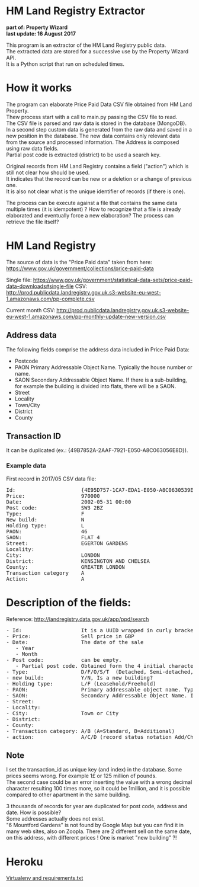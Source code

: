 # HM Land Registry Extractor
__part of: Property Wizard__  
__last update: 16 August 2017__

This program is an extractor of the HM Land Registry public data.  
The extracted data are stored for a successive use by the Property Wizard API.  
It is a Python script that run on scheduled times.


# How it works

The program can elaborate Price Paid Data CSV file obtained from HM Land Property.   
Thew process start with a call to main.py passing the CSV file to read.  
The CSV file is parsed and raw data is stored in the database (MongoDB).  
In a second step custom data is generated from the raw data and saved in a new position in the database.
The new data contains only relevant data from the source and processed information. The Address is composed using raw data fields.   
Partial post code is extracted (district) to be used a search key.  

Original records from HM Land Registry contains a field ("action") which is still not clear how should be used.    
It indicates that the record can be new or a deletion or a change of previous one.  
It is also not clear what is the unique identifier of records (if there is one).   

The process can be execute against a file that contains the same data multiple times (it is idempotent) ?
How to recognize that a file is already elaborated and eventually force a new elaboration?
The process can retrieve the file itself?


# HM Land Registry

The source of data is the "Price Paid data" taken from here: https://www.gov.uk/government/collections/price-paid-data

Single file: https://www.gov.uk/government/statistical-data-sets/price-paid-data-downloads#single-file
CSV: http://prod.publicdata.landregistry.gov.uk.s3-website-eu-west-1.amazonaws.com/pp-complete.csv

Current month CSV: http://prod.publicdata.landregistry.gov.uk.s3-website-eu-west-1.amazonaws.com/pp-monthly-update-new-version.csv

## Address data

The following fields comprise the address data included in Price Paid Data:

- Postcode
- PAON Primary Addressable Object Name. Typically the house number or name.
- SAON Secondary Addressable Object Name. If there is a sub-building, for example the building is divided into flats, there will be a SAON.
- Street
- Locality
- Town/City
- District
- County

## Transaction ID

It can be duplicated (ex.: {49B7852A-2AAF-7921-E050-A8C063056E8D}). 


### Example data

First record in 2017/05 CSV data file:

<pre>
Id:                     {4E95D757-1CA7-EDA1-E050-A8C0630539E2}
Price:                  970000	
Date:                   2002-05-31 00:00	
Post code:              SW3 2BZ	
Type:                   F	
New build:              N	
Holding type:           L	
PAON:                   46	
SAON:                   FLAT 4	
Street:                 EGERTON GARDENS
Locality:        
City:                   LONDON	
District:               KENSINGTON AND CHELSEA	
County:                 GREATER LONDON	
Transaction category    A	
Action:                 A
</pre>

# Description of the fields:

Reference: http://landregistry.data.gov.uk/app/ppd/search

<pre>
- Id:                   It is a UUID wrapped in curly brackets. It is duplicated in 2 or 3 cases in the last years, I tend to consider that an error.
- Price:                Sell price in GBP
- Date:                 The date of the sale
   - Year
   - Month
- Post code:            can be empty. 
   - Partial post code. Obtained form the 4 initial characters and removing the space return the partial post code.
- Type:                 D/F/O/S/T  (Detached, Semi-detached, Terraced, Flat, Other)
- new build:            Y/N, Is a new building?  
- Holding type:         L/F (Leasehold/Freehold)
- PAON:                 Primary addressable object name. Typically the house number or name
- SAON:                 Secondary Addressable Object Name. If there is a sub-building, for example the building is divided into flats, there will be a SAON.
- Street:
- Locality:
- City:                 Town or City
- District:
- County:
- Transaction category: A/B (A=Standard, B=Additional)
- action:               A/C/D (record status notation Add/Change/Delete)
</pre>
 
## Note

I set the transaction_id as unique key (and index) in the database.
Some prices seems wrong. For example 1£ or 125 million of pounds.  
The second case could be an error inserting the value with a wrong decimal character resulting 100 times more, so it could be 1million, and it is possible compared to other apartment in the same building.
  
3 thousands of records for year are duplicated for post code, address and date. How is possible?      
Some addresses actually does not exist.  
"6 Mountford Gardens" is not found by Google Map but you can find it in many web sites, also on Zoopla.
There are 2 different sell on the same date, on this address, with different prices ! One is market "new building" ?!   

# Heroku

[Virtualenv and requirements.txt](https://devcenter.heroku.com/articles/getting-started-with-python#declare-app-dependencies)
